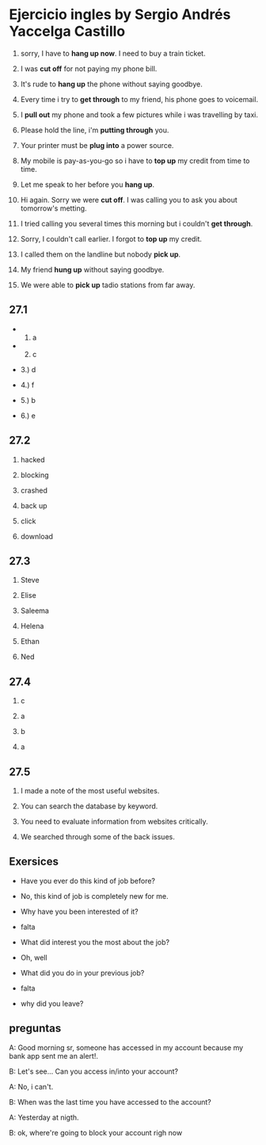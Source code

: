 # Ejercicio ingles by Sergio Andrés Yaccelga Castillo

1. sorry, I have to **hang up now**. I need to buy a train ticket.

2. I was **cut off** for not paying my phone bill.

3. It's rude to **hang up** the phone without saying goodbye.

4. Every time i try to **get through** to my friend, his phone goes to voicemail.

5. I **pull out** my phone and took a few pictures while i was travelling by taxi.

6. Please hold the line, i'm **putting through** you.

7. Your printer must be **plug into** a power source.

8. My mobile is pay-as-you-go so i have to **top up** my credit from time to time.

9. Let me speak to her before you **hang up**.

10. Hi again. Sorry we were **cut off**. I was calling you to ask you about tomorrow's metting.

11. I tried calling you several times this morning but i couldn't **get through**.

12. Sorry, I couldn't call earlier. I forgot to **top up** my credit.

13. I called them on the landline but nobody **pick up**.

14. My friend **hung up** without saying goodbye.

15. We were able to **pick up** tadio stations from far away.

## 27.1

-    1. a

-    2. c

- 3.) d

- 4.) f

- 5.) b

- 6.) e

## 27.2

1. hacked

2. blocking

3. crashed

4. back up

5. click

6. download

## 27.3

1. Steve

2. Elise

3. Saleema

4. Helena

5. Ethan

6. Ned

## 27.4

1. c

2. a

3. b

4. a

## 27.5

1. I made a note of the most useful websites.

2. You can search the database by keyword.

3. You need to evaluate information from websites critically.

4. We searched through some of the back issues.

<!--## Speaking

A. Do you use variables in your css?

B. yes, of course, it helps me to get/have order in my code!.

A. And do you know what is CSS?

B. it means Cascading Style Sheets.

A.-->

## Exersices

- Have you ever do this kind of job before?

- No, this kind of job is completely new for me.

- Why have you been interested of it?

- falta

- What did interest you the most about the job?

- Oh, well

- What did you do in your previous job?

- falta

- why did you leave?

## preguntas

A: Good morning sr, someone has accessed in my account because my bank app sent me an alert!.

B: Let's see... Can you access in/into your account?

A: No, i can't.

B: When was the last time you have accessed to the account?

A: Yesterday at nigth.

B: ok, where're going to block your account righ now
